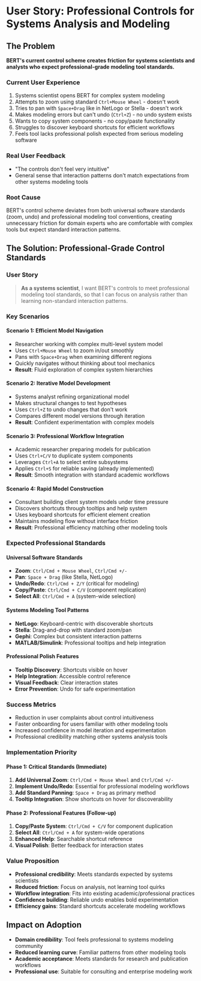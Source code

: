 # User Story: Professional Controls for Systems Analysis and Modeling

## The Problem

**BERT's current control scheme creates friction for systems scientists and analysts who expect professional-grade modeling tool standards.**

### Current User Experience
1. Systems scientist opens BERT for complex system modeling
2. Attempts to zoom using standard `Ctrl+Mouse Wheel` - doesn't work
3. Tries to pan with `Space+Drag` like in NetLogo or Stella - doesn't work
4. Makes modeling errors but can't undo (`Ctrl+Z`) - no undo system exists
5. Wants to copy system components - no copy/paste functionality
6. Struggles to discover keyboard shortcuts for efficient workflows
7. Feels tool lacks professional polish expected from serious modeling software

### Real User Feedback
- "The controls don't feel very intuitive"
- General sense that interaction patterns don't match expectations from other systems modeling tools

### Root Cause
BERT's control scheme deviates from both universal software standards (zoom, undo) and professional modeling tool conventions, creating unnecessary friction for domain experts who are comfortable with complex tools but expect standard interaction patterns.

## The Solution: Professional-Grade Control Standards

### User Story
> **As a systems scientist**, I want BERT's controls to meet professional modeling tool standards, so that I can focus on analysis rather than learning non-standard interaction patterns.

### Key Scenarios

#### Scenario 1: Efficient Model Navigation
- Researcher working with complex multi-level system model
- Uses `Ctrl+Mouse Wheel` to zoom in/out smoothly
- Pans with `Space+Drag` when examining different regions
- Quickly navigates without thinking about tool mechanics
- **Result**: Fluid exploration of complex system hierarchies

#### Scenario 2: Iterative Model Development
- Systems analyst refining organizational model
- Makes structural changes to test hypotheses
- Uses `Ctrl+Z` to undo changes that don't work
- Compares different model versions through iteration
- **Result**: Confident experimentation with complex models

#### Scenario 3: Professional Workflow Integration
- Academic researcher preparing models for publication
- Uses `Ctrl+C/V` to duplicate system components
- Leverages `Ctrl+A` to select entire subsystems
- Applies `Ctrl+S` for reliable saving (already implemented)
- **Result**: Smooth integration with standard academic workflows

#### Scenario 4: Rapid Model Construction
- Consultant building client system models under time pressure
- Discovers shortcuts through tooltips and help system
- Uses keyboard shortcuts for efficient element creation
- Maintains modeling flow without interface friction
- **Result**: Professional efficiency matching other modeling tools

### Expected Professional Standards

#### Universal Software Standards
- **Zoom**: `Ctrl/Cmd + Mouse Wheel`, `Ctrl/Cmd +/-`
- **Pan**: `Space + Drag` (like Stella, NetLogo)
- **Undo/Redo**: `Ctrl/Cmd + Z/Y` (critical for modeling)
- **Copy/Paste**: `Ctrl/Cmd + C/V` (component replication)
- **Select All**: `Ctrl/Cmd + A` (system-wide selection)

#### Systems Modeling Tool Patterns
- **NetLogo**: Keyboard-centric with discoverable shortcuts
- **Stella**: Drag-and-drop with standard zoom/pan
- **Gephi**: Complex but consistent interaction patterns
- **MATLAB/Simulink**: Professional tooltips and help integration

#### Professional Polish Features
- **Tooltip Discovery**: Shortcuts visible on hover
- **Help Integration**: Accessible control reference
- **Visual Feedback**: Clear interaction states
- **Error Prevention**: Undo for safe experimentation

### Success Metrics
- Reduction in user complaints about control intuitiveness
- Faster onboarding for users familiar with other modeling tools
- Increased confidence in model iteration and experimentation
- Professional credibility matching other systems analysis tools

### Implementation Priority

#### Phase 1: Critical Standards (Immediate)
1. **Add Universal Zoom**: `Ctrl/Cmd + Mouse Wheel` and `Ctrl/Cmd +/-`
2. **Implement Undo/Redo**: Essential for professional modeling workflows
3. **Add Standard Panning**: `Space + Drag` as primary method
4. **Tooltip Integration**: Show shortcuts on hover for discoverability

#### Phase 2: Professional Features (Follow-up)
1. **Copy/Paste System**: `Ctrl/Cmd + C/V` for component duplication
2. **Select All**: `Ctrl/Cmd + A` for system-wide operations
3. **Enhanced Help**: Searchable shortcut reference
4. **Visual Polish**: Better feedback for interaction states

### Value Proposition
- **Professional credibility**: Meets standards expected by systems scientists
- **Reduced friction**: Focus on analysis, not learning tool quirks
- **Workflow integration**: Fits into existing academic/professional practices
- **Confidence building**: Reliable undo enables bold experimentation
- **Efficiency gains**: Standard shortcuts accelerate modeling workflows

## Impact on Adoption
- **Domain credibility**: Tool feels professional to systems modeling community
- **Reduced learning curve**: Familiar patterns from other modeling tools
- **Academic acceptance**: Meets standards for research and publication workflows
- **Professional use**: Suitable for consulting and enterprise modeling work